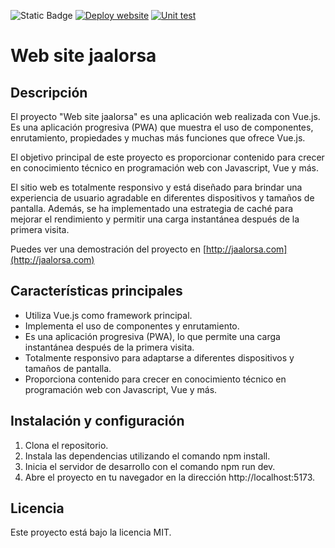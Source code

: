![Static Badge](https://img.shields.io/badge/license-MIT-blue?style=plastic) [![Deploy website](https://github.com/jaalorsa517/website/actions/workflows/firebase-hosting-merge.yml/badge.svg?branch=master)](https://github.com/jaalorsa517/website/actions/workflows/firebase-hosting-merge.yml) [![Unit test](https://github.com/jaalorsa517/website/actions/workflows/unit-test.yml/badge.svg?branch=master)](https://github.com/jaalorsa517/website/actions/workflows/unit-test.yml)
# Web site jaalorsa

## Descripción

El proyecto "Web site jaalorsa" es una aplicación web realizada con Vue.js. Es una aplicación progresiva (PWA) que muestra el uso de componentes, enrutamiento, propiedades y muchas más funciones que ofrece Vue.js.

El objetivo principal de este proyecto es proporcionar contenido para crecer en conocimiento técnico en programación web con Javascript, Vue y más.

El sitio web es totalmente responsivo y está diseñado para brindar una experiencia de usuario agradable en diferentes dispositivos y tamaños de pantalla. Además, se ha implementado una estrategia de caché para mejorar el rendimiento y permitir una carga instantánea después de la primera visita.

Puedes ver una demostración del proyecto en [http://jaalorsa.com](http://jaalorsa.com)

## Características principales

- Utiliza Vue.js como framework principal.
- Implementa el uso de componentes y enrutamiento.
- Es una aplicación progresiva (PWA), lo que permite una carga instantánea después de la primera visita.
- Totalmente responsivo para adaptarse a diferentes dispositivos y tamaños de pantalla.
- Proporciona contenido para crecer en conocimiento técnico en programación web con Javascript, Vue y más.

## Instalación y configuración

1. Clona el repositorio.
2. Instala las dependencias utilizando el comando npm install.
3. Inicia el servidor de desarrollo con el comando npm run dev.
4. Abre el proyecto en tu navegador en la dirección http://localhost:5173.

## Licencia

Este proyecto está bajo la licencia MIT.